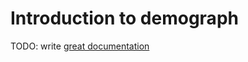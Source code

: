# Introduction to demograph

TODO: write [great documentation](http://jacobian.org/writing/great-documentation/what-to-write/)

